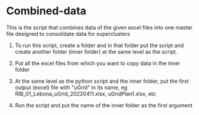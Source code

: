 # Combined-data

This is the script that combines data of the given excel files into one master file designed to consolidate data for superclusters 

1. To run this script, create a folder and in that folder put the script and create another folder (inner folder) at the same level as the script.

2. Put all the excel files from which you want to copy data in the inner folder

3. At the same level as the python script and the inner folder, put the first output (excel) file with "uGrid" in its name,
eg RIB_01_Lebona_uGrid_20220411.xlsx, uGridPlan1.xlsx, etc

4. Run the script and put the name of the inner folder as the first argument
